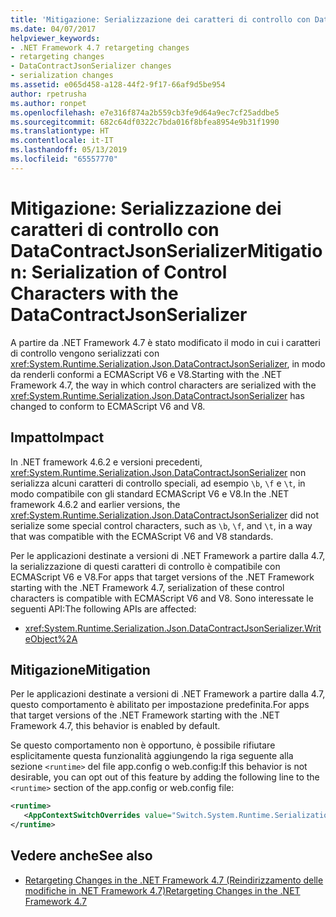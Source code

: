 ```yaml
---
title: 'Mitigazione: Serializzazione dei caratteri di controllo con DataContractJsonSerializer'
ms.date: 04/07/2017
helpviewer_keywords:
- .NET Framework 4.7 retargeting changes
- retargeting changes
- DataContractJsonSerializer changes
- serialization changes
ms.assetid: e065d458-a128-44f2-9f17-66af9d5be954
author: rpetrusha
ms.author: ronpet
ms.openlocfilehash: e7e316f874a2b559cb3fe9d64a9ec7cf25addbe5
ms.sourcegitcommit: 682c64df0322c7bda016f8bfea8954e9b31f1990
ms.translationtype: HT
ms.contentlocale: it-IT
ms.lasthandoff: 05/13/2019
ms.locfileid: "65557770"
---
```

# <a name="mitigation-serialization-of-control-characters-with-the-datacontractjsonserializer"></a><span data-ttu-id="6591e-102">Mitigazione: Serializzazione dei caratteri di controllo con DataContractJsonSerializer</span><span class="sxs-lookup"><span data-stu-id="6591e-102">Mitigation: Serialization of Control Characters with the DataContractJsonSerializer</span></span>

<span data-ttu-id="6591e-103">A partire da .NET Framework 4.7 è stato modificato il modo in cui i caratteri di controllo vengono serializzati con <xref:System.Runtime.Serialization.Json.DataContractJsonSerializer>, in modo da renderli conformi a ECMAScript V6 e V8.</span><span class="sxs-lookup"><span data-stu-id="6591e-103">Starting with the .NET Framework 4.7, the way in which control characters are serialized with the <xref:System.Runtime.Serialization.Json.DataContractJsonSerializer> has changed to conform to ECMAScript V6 and V8.</span></span> 
 
## <a name="impact"></a><span data-ttu-id="6591e-104">Impatto</span><span class="sxs-lookup"><span data-stu-id="6591e-104">Impact</span></span>

<span data-ttu-id="6591e-105">In .NET framework 4.6.2 e versioni precedenti, <xref:System.Runtime.Serialization.Json.DataContractJsonSerializer> non serializza alcuni caratteri di controllo speciali, ad esempio `\b`, `\f` e `\t`, in modo compatibile con gli standard ECMAScript V6 e V8.</span><span class="sxs-lookup"><span data-stu-id="6591e-105">In the .NET framework 4.6.2 and earlier versions, the <xref:System.Runtime.Serialization.Json.DataContractJsonSerializer> did not serialize some special control characters, such as `\b`, `\f`, and `\t`, in a way that was compatible with the ECMAScript V6 and V8 standards.</span></span>

<span data-ttu-id="6591e-106">Per le applicazioni destinate a versioni di .NET Framework a partire dalla 4.7, la serializzazione di questi caratteri di controllo è compatibile con ECMAScript V6 e V8.</span><span class="sxs-lookup"><span data-stu-id="6591e-106">For apps that target versions of the .NET Framework starting with the .NET Framework 4.7, serialization of these control characters is compatible with ECMAScript V6 and V8.</span></span> <span data-ttu-id="6591e-107">Sono interessate le seguenti API:</span><span class="sxs-lookup"><span data-stu-id="6591e-107">The following APIs are affected:</span></span>

- <xref:System.Runtime.Serialization.Json.DataContractJsonSerializer.WriteObject%2A> 

## <a name="mitigation"></a><span data-ttu-id="6591e-108">Mitigazione</span><span class="sxs-lookup"><span data-stu-id="6591e-108">Mitigation</span></span>

<span data-ttu-id="6591e-109">Per le applicazioni destinate a versioni di .NET Framework a partire dalla 4.7, questo comportamento è abilitato per impostazione predefinita.</span><span class="sxs-lookup"><span data-stu-id="6591e-109">For apps that target versions of the .NET Framework starting with the .NET Framework 4.7, this behavior is enabled by default.</span></span>

<span data-ttu-id="6591e-110">Se questo comportamento non è opportuno, è possibile rifiutare esplicitamente questa funzionalità aggiungendo la riga seguente alla sezione `<runtime>` del file app.config o web.config:</span><span class="sxs-lookup"><span data-stu-id="6591e-110">If this behavior is not desirable, you can opt out of this feature by adding the following line to the `<runtime>` section of the app.config or web.config file:</span></span>

```xml
<runtime>
   <AppContextSwitchOverrides value="Switch.System.Runtime.Serialization.DoNotUseECMAScriptV6EscapeControlCharacter=false" />
</runtime>
```
 
## <a name="see-also"></a><span data-ttu-id="6591e-111">Vedere anche</span><span class="sxs-lookup"><span data-stu-id="6591e-111">See also</span></span>

- [<span data-ttu-id="6591e-112">Retargeting Changes in the .NET Framework 4.7 (Reindirizzamento delle modifiche in .NET Framework 4.7)</span><span class="sxs-lookup"><span data-stu-id="6591e-112">Retargeting Changes in the .NET Framework 4.7</span></span>](../../../docs/framework/migration-guide/retargeting-changes-in-the-net-framework-4-7.md)
